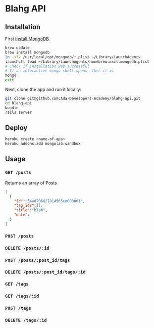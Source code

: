 # Blahg API

Installation
------------

First [install MongoDB](http://docs.mongodb.org/manual/tutorial/install-mongodb-on-os-x/)

```bash
brew update
brew install mongodb
ln -sfv /usr/local/opt/mongodb/*.plist ~/Library/LaunchAgents
launchctl load ~/Library/LaunchAgents/homebrew.mxcl.mongodb.plist
# Check if installation was successful
# If an interactive mongo shell opens, then it is
mongo
exit
```

Next, clone the app and run it locally:

```bash
git clone git@github.com:Ada-Developers-Academy/blahg-api.git
cd blahg-api
bundle
rails server
```

Deploy
------

```bash
heroku create <name-of-app>
heroku addons:add mongolab:sandbox
```

Usage
-----

### `GET /posts`
Returns an array of Posts
```json
[
  {
    "id":"54ad706827814565ee000001",
    "tag_ids":[],
    "title":"blah",
    "date":
  }
]
```
### `POST /posts`
### `DELETE /posts/:id`
### `POST /posts/:post_id/tags`
### `DELETE /posts/:post_id/tags/:id`
### `GET /tags`
### `GET /tags/:id`
### `POST /tags`
### `DELETE /tags/:id`
